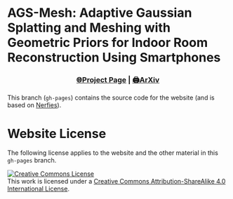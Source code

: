 # AGS-Mesh: Adaptive Gaussian Splatting and Meshing with Geometric Priors for Indoor Room Reconstruction Using Smartphones
### <p align="center">[🌐Project Page](https://github.com/XuqianRen/ags_mesh_website) | [🖨️ArXiv]() </p>

This branch (`gh-pages`) contains the source code for the website (and is based on [Nerfies](https://nerfies.github.io)).


# Website License

The following license applies to the website and the other material in this `gh-pages` branch.

<a rel="license" href="http://creativecommons.org/licenses/by-sa/4.0/"><img alt="Creative Commons License" style="border-width:0" src="https://i.creativecommons.org/l/by-sa/4.0/88x31.png" /></a><br />This work is licensed under a <a rel="license" href="http://creativecommons.org/licenses/by-sa/4.0/">Creative Commons Attribution-ShareAlike 4.0 International License</a>.
